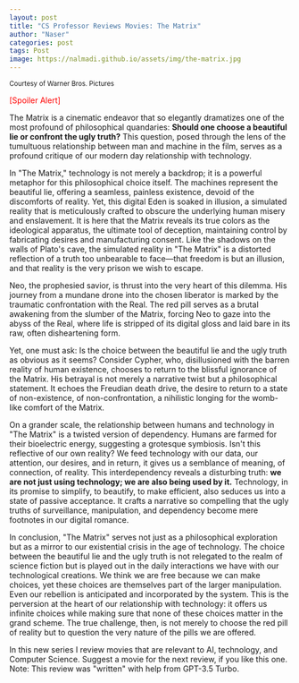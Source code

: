 ```yaml
---
layout: post
title: "CS Professor Reviews Movies: The Matrix"
author: "Naser"
categories: post
tags: Post
image: https://nalmadi.github.io/assets/img/the-matrix.jpg
---
```

<sup>Courtesy of Warner Bros. Pictures</sup>

<span style="color:red">[Spoiler Alert]</span>

The Matrix is a cinematic endeavor that so elegantly dramatizes one of the most profound of philosophical quandaries: **Should one choose a beautiful lie or confront the ugly truth?** This question, posed through the lens of the tumultuous relationship between man and machine in the film, serves as a profound critique of our modern day relationship with technology.


In "The Matrix," technology is not merely a backdrop; it is a powerful metaphor for this philosophical choice itself. The machines represent the beautiful lie, offering a seamless, painless existence, devoid of the discomforts of reality. Yet, this digital Eden is soaked in illusion, a simulated reality that is meticulously crafted to obscure the underlying human misery and enslavement. It is here that the Matrix reveals its true colors as the ideological apparatus, the ultimate tool of deception, maintaining control by fabricating desires and manufacturing consent. Like the shadows on the walls of Plato's cave, the simulated reality in "The Matrix" is a distorted reflection of a truth too unbearable to face—that freedom is but an illusion, and that reality is the very prison we wish to escape.


Neo, the prophesied savior, is thrust into the very heart of this dilemma. His journey from a mundane drone into the chosen liberator is marked by the traumatic confrontation with the Real. The red pill serves as a brutal awakening from the slumber of the Matrix, forcing Neo to gaze into the abyss of the Real, where life is stripped of its digital gloss and laid bare in its raw, often disheartening form.


Yet, one must ask: Is the choice between the beautiful lie and the ugly truth as obvious as it seems? Consider Cypher, who, disillusioned with the barren reality of human existence, chooses to return to the blissful ignorance of the Matrix. His betrayal is not merely a narrative twist but a philosophical statement. It echoes the Freudian death drive, the desire to return to a state of non-existence, of non-confrontation, a nihilistic longing for the womb-like comfort of the Matrix.


On a grander scale, the relationship between humans and technology in "The Matrix" is a twisted version of dependency. Humans are farmed for their bioelectric energy, suggesting a grotesque symbiosis. Isn't this reflective of our own reality? We feed technology with our data, our attention, our desires, and in return, it gives us a semblance of meaning, of connection, of reality. This interdependency reveals a disturbing truth: **we are not just using technology; we are also being used by it.** Technology, in its promise to simplify, to beautify, to make efficient, also seduces us into a state of passive acceptance. It crafts a narrative so compelling that the ugly truths of surveillance, manipulation, and dependency become mere footnotes in our digital romance.


In conclusion, "The Matrix" serves not just as a philosophical exploration but as a mirror to our existential crisis in the age of technology. The choice between the beautiful lie and the ugly truth is not relegated to the realm of science fiction but is played out in the daily interactions we have with our technological creations. We think we are free because we can make choices, yet these choices are themselves part of the larger manipulation. Even our rebellion is anticipated and incorporated by the system. This is the perversion at the heart of our relationship with technology: it offers us infinite choices while making sure that none of these choices matter in the grand scheme.  The true challenge, then, is not merely to choose the red pill of reality but to question the very nature of the pills we are offered.

In this new series I review movies that are relevant to AI, technology, and Computer Science.  Suggest a movie for the next review, if you like this one.
Note: This review was "written" with help from GPT-3.5 Turbo.

